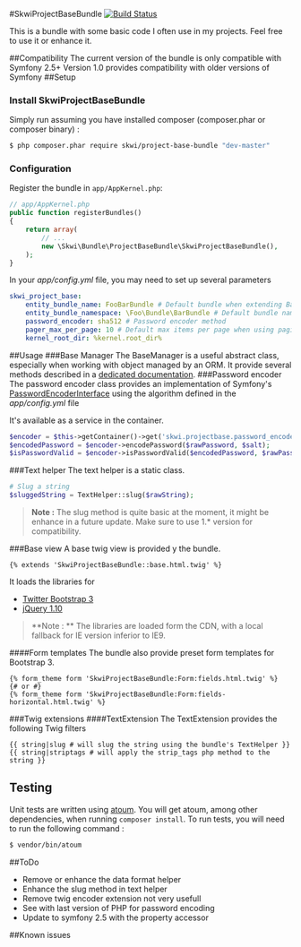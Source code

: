 #SkwiProjectBaseBundle
[![Build Status](https://travis-ci.org/skwi/SkwiProjectBaseBundle.svg)](https://travis-ci.org/skwi/SkwiProjectBaseBundle)

This is a bundle with some basic code I often use in my projects.
Feel free to use it or enhance it.

##Compatibility
The current version of the bundle is only compatible with Symfony 2.5+ Version 1.0 provides compatibility with older versions of Symfony
##Setup

### Install SkwiProjectBaseBundle

Simply run assuming you have installed composer (composer.phar or composer binary) :
``` bash
$ php composer.phar require skwi/project-base-bundle "dev-master"
```

### Configuration

Register the bundle in `app/AppKernel.php`:

``` php
// app/AppKernel.php
public function registerBundles()
{
    return array(
        // ...
        new \Skwi\Bundle\ProjectBaseBundle\SkwiProjectBaseBundle(),
    );
}
```
In your *app/config.yml* file, you may need to set up several parameters

``` yaml
skwi_project_base:
    entity_bundle_name: FooBarBundle # Default bundle when extending BaseManager (see below)
    entity_bundle_namespace: \Foo\Bundle\BarBundle # Default bundle namespace 
    password_encoder: sha512 # Password encoder method
    pager_max_per_page: 10 # Default max items per page when using paginator in the BaseManager
    kernel_root_dir: %kernel.root_dir%
```

##Usage
###Base Manager
The BaseManager is a useful abstract class, especially when working with object managed by an ORM. It provide several methods described in a [dedicated documentation](https://github.com/skwi/SkwiProjectBaseBundle/blob/master/src/Skwi/Bundle/ProjectBaseBundle/Resources/doc/BaseManager.md).
###Password encoder
The password encoder class provides an implementation of Symfony's [PasswordEncoderInterface](http://api.symfony.com/master/Symfony/Component/Security/Core/Encoder/PasswordEncoderInterface.html) using the algorithm defined in the *app/config.yml* file

It's available as a service in the container.

``` php
$encoder = $this->getContainer()->get('skwi.projectbase.password_encoder');
$encodedPassword = $encoder->encodePassword($rawPassword, $salt);
$isPasswordValid = $encoder->isPasswordValid($encodedPassword, $rawPassword, $salt);
```

###Text helper
The text helper is a static class.

``` php
# Slug a string
$sluggedString = TextHelper::slug($rawString);
```

> **Note :** The slug method is quite basic at the moment, it might be enhance in a future update.
> Make sure to use 1.* version for compatibility. 

###Base view
A base twig view is provided y the bundle.

``` twig
{% extends 'SkwiProjectBaseBundle::base.html.twig' %}
``` 

It loads the libraries for
- [Twitter Bootstrap 3](http://getbootstrap.com/)
- [jQuery 1.10](http://jquery.com/)
> **Note : ** The libraries are loaded form the CDN, with a local fallback for IE version inferior to IE9.

####Form templates
The bundle also provide preset form templates for Bootstrap 3.
```twig
{% form_theme form 'SkwiProjectBaseBundle:Form:fields.html.twig' %}
{# or #}
{% form_theme form 'SkwiProjectBaseBundle:Form:fields-horizontal.html.twig' %}
```
###Twig extensions
####TextExtension
The TextExtension provides the following Twig filters
```twig
{{ string|slug # will slug the string using the bundle's TextHelper }} 
{{ string|striptags # will apply the strip_tags php method to the string }} 
```
## Testing
Unit tests are written using [atoum](https://github.com/atoum/atoum). You will get atoum, among other dependencies, when
running `composer install`. To run tests, you will need to run the following command :
``` sh
$ vendor/bin/atoum
```
##ToDo
- Remove or enhance the data format helper
- Enhance the slug method in text helper
- Remove twig encoder extension not very usefull
- See with last version of PHP for password encoding
- Update to symfony 2.5 with the property accessor

##Known issues